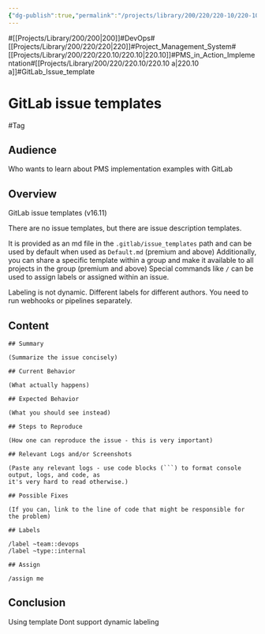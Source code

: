 ```yaml
---
{"dg-publish":true,"permalink":"/projects/library/200/220/220-10/220-10-a/","noteIcon":"0","created":"2024-04-09T15:28:38.493+09:00","updated":"2024-04-09T18:24:44.828+09:00"}
---
```


#[[Projects/Library/200/200\|200]]#DevOps#[[Projects/Library/200/220/220\|220]]#Project_Management_System#[[Projects/Library/200/220/220.10/220.10\|220.10]]#PMS_in_Action_Implementation#[[Projects/Library/200/220/220.10/220.10 a\|220.10 a]]#GitLab_Issue_template
# GitLab issue templates
#Tag


## Audience
Who wants to learn about PMS implementation examples with GitLab
## Overview
GitLab issue templates (v16.11)

There are no issue templates, but there are issue description templates.

It is provided as an md file in the `.gitlab/issue_templates` path and can be used by default when used as `Default.md` (premium and above)
Additionally, you can share a specific template within a group and make it available to all projects in the group (premium and above)
Special commands like `/` can be used to assign labels or assigned within an issue.


Labeling is not dynamic. Different labels for different authors.
You need to run webhooks or pipelines separately.

## Content
```
## Summary

(Summarize the issue concisely)

## Current Behavior

(What actually happens)

## Expected Behavior 

(What you should see instead)

## Steps to Reproduce

(How one can reproduce the issue - this is very important)

## Relevant Logs and/or Screenshots

(Paste any relevant logs - use code blocks (```) to format console output, logs, and code, as 
it's very hard to read otherwise.)

## Possible Fixes

(If you can, link to the line of code that might be responsible for the problem)

## Labels

/label ~team::devops 
/label ~type::internal

## Assign

/assign me
```

## Conclusion
Using template
Dont support dynamic labeling


